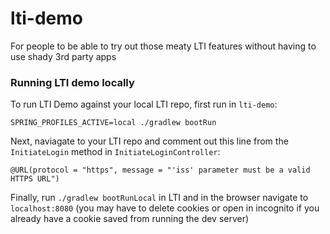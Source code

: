 # lti-demo
For people to be able to try out those meaty LTI features without having to use shady 3rd party apps

### Running LTI demo locally

To run LTI Demo against your local LTI repo, first run in `lti-demo`:

```
SPRING_PROFILES_ACTIVE=local ./gradlew bootRun
```

Next, naviagate to your LTI repo and comment out this line from the `InitiateLogin` method in `InitiateLoginController`:

```
@URL(protocol = "https", message = "'iss' parameter must be a valid HTTPS URL")
```

Finally, run `./gradlew bootRunLocal` in LTI and in the browser navigate to `localhost:8080` (you may have to delete
cookies or open in incognito if you already have a cookie saved from running the dev server)
